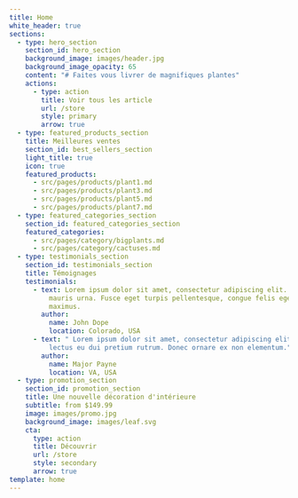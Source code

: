 ```yaml
---
title: Home
white_header: true
sections:
  - type: hero_section
    section_id: hero_section
    background_image: images/header.jpg
    background_image_opacity: 65
    content: "# Faites vous livrer de magnifiques plantes"
    actions:
      - type: action
        title: Voir tous les article
        url: /store
        style: primary
        arrow: true
  - type: featured_products_section
    title: Meilleures ventes
    section_id: best_sellers_section
    light_title: true
    icon: true
    featured_products:
      - src/pages/products/plant1.md
      - src/pages/products/plant3.md
      - src/pages/products/plant5.md
      - src/pages/products/plant7.md
  - type: featured_categories_section
    section_id: featured_categories_section
    featured_categories:
      - src/pages/category/bigplants.md
      - src/pages/category/cactuses.md
  - type: testimonials_section
    section_id: testimonials_section
    title: Témoignages
    testimonials:
      - text: Lorem ipsum dolor sit amet, consectetur adipiscing elit. Praesent vel
          mauris urna. Fusce eget turpis pellentesque, congue felis eget,
          maximus.
        author:
          name: John Dope
          location: Colorado, USA
      - text: " Lorem ipsum dolor sit amet, consectetur adipiscing elit. Integer iaculis
          lectus eu dui pretium rutrum. Donec ornare ex non elementum."
        author:
          name: Major Payne
          location: VA, USA
  - type: promotion_section
    section_id: promotion_section
    title: Une nouvelle décoration d'intérieure
    subtitle: from $149.99
    image: images/promo.jpg
    background_image: images/leaf.svg
    cta:
      type: action
      title: Découvrir
      url: /store
      style: secondary
      arrow: true
template: home
---
```

